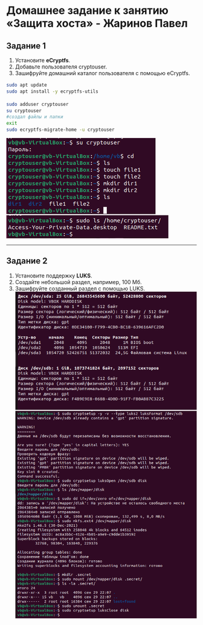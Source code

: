 # Домашнее задание к занятию  «Защита хоста» - Жаринов Павел

## Задание 1

1. Установите **eCryptfs**.
2. Добавьте пользователя cryptouser.
3. Зашифруйте домашний каталог пользователя с помощью eCryptfs.

```bash
sudo apt update
sudo apt install -y ecryptfs-utils

sudo adduser cryptouser
su cryptouser
#создал файлы и папки
exit
sudo ecryptfs-migrate-home -u cryptouser
```
![Скриншот](img/1.png)
![Результат шифрования](img/2.png)

---

## Задание 2

1. Установите поддержку **LUKS**.
2. Создайте небольшой раздел, например, 100 Мб.
3. Зашифруйте созданный раздел с помощью LUKS.
![Скриншот](img/3.png)
![Скриншот](img/4.png)

